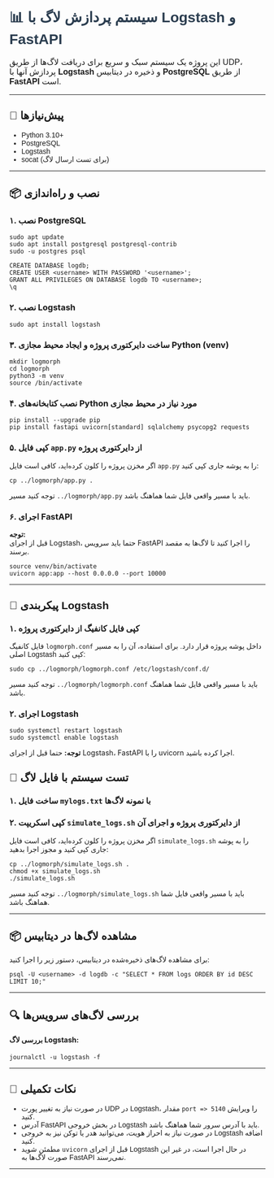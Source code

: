<h1 style="font-family: Vazirmatn, sans-serif; color: #2c3e50;">📊 سیستم پردازش لاگ با Logstash و FastAPI</h1>

<p style="font-family: Vazirmatn, sans-serif; font-size: 16px;">
این پروژه یک سیستم سبک و سریع برای دریافت لاگ‌ها از طریق UDP، پردازش آنها با <strong>Logstash</strong> و ذخیره در دیتابیس <strong>PostgreSQL</strong> از طریق <strong>FastAPI</strong> است.
</p>

<hr>

<h2 style="font-family: Vazirmatn, sans-serif;">🔧 پیش‌نیازها</h2>
<ul style="font-family: Vazirmatn, sans-serif;">
  <li>Python 3.10+</li>
  <li>PostgreSQL</li>
  <li>Logstash</li>
  <li>socat (برای تست ارسال لاگ)</li>
</ul>

<hr>

<h2 style="font-family: Vazirmatn, sans-serif;">📦 نصب و راه‌اندازی</h2>

<h3>۱. نصب PostgreSQL</h3>
<pre><code>sudo apt update
sudo apt install postgresql postgresql-contrib
sudo -u postgres psql
</code></pre>
<pre><code>CREATE DATABASE logdb;
CREATE USER &lt;username&gt; WITH PASSWORD '&lt;username&gt;';
GRANT ALL PRIVILEGES ON DATABASE logdb TO &lt;username&gt;;
\q
</code></pre>

<h3>۲. نصب Logstash</h3>
<pre><code>sudo apt install logstash</code></pre>

<h3>۳. ساخت دایرکتوری پروژه و ایجاد محیط مجازی Python (venv)</h3>
<pre><code>mkdir logmorph
cd logmorph
python3 -m venv <venv_name>
source <venv_name>/bin/activate
</code></pre>

<h3>۴. نصب کتابخانه‌های Python مورد نیاز در محیط مجازی</h3>
<pre><code>pip install --upgrade pip
pip install fastapi uvicorn[standard] sqlalchemy psycopg2 requests
</code></pre>

<h3>۵. کپی فایل <code>app.py</code> از دایرکتوری پروژه</h3>
<p>اگر مخزن پروژه را کلون کرده‌اید، کافی است فایل <code>app.py</code> را به پوشه جاری کپی کنید:</p>
<pre><code>cp ../logmorph/app.py .</code></pre>
<p>توجه کنید مسیر <code>../logmorph/app.py</code> باید با مسیر واقعی فایل شما هماهنگ باشد.</p>

<h3>۶. اجرای FastAPI</h3>
<p><strong>توجه:</strong> <br> قبل از اجرای Logstash، حتما باید سرویس FastAPI را اجرا کنید تا لاگ‌ها به مقصد برسند.</p>
<pre><code>source venv/bin/activate
uvicorn app:app --host 0.0.0.0 --port 10000
</code></pre>

<hr>

<h2 style="font-family: Vazirmatn, sans-serif;">🧾 پیکربندی Logstash</h2>

<h3>۱. کپی فایل کانفیگ از دایرکتوری پروژه</h3>

<p style="font-family: Vazirmatn, sans-serif;">
فایل کانفیگ <code>logmorph.conf</code> داخل پوشه پروژه قرار دارد. برای استفاده، آن را به مسیر اصلی Logstash کپی کنید:
</p>

<pre><code>sudo cp ../logmorph/logmorph.conf /etc/logstash/conf.d/</code></pre>
<p>توجه کنید مسیر <code>../logmorph/logmorph.conf</code> باید با مسیر واقعی فایل شما هماهنگ باشد.</p>

<h3>۲. اجرای Logstash</h3>
<pre><code>sudo systemctl restart logstash
sudo systemctl enable logstash
</code></pre>

<p><strong>توجه:</strong> حتما قبل از اجرای Logstash، FastAPI را با uvicorn اجرا کرده باشید.</p>

<h2 style="font-family: Vazirmatn, sans-serif;">🚀 تست سیستم با فایل لاگ</h2>

<h3>۱. ساخت فایل <code>mylogs.txt</code> با نمونه لاگ‌ها</h3>

<h3>۲. کپی اسکریپت <code>simulate_logs.sh</code> از دایرکتوری پروژه و اجرای آن</h3>

<p>اگر مخزن پروژه را کلون کرده‌اید، کافی است فایل <code>simulate_logs.sh</code> را به پوشه جاری کپی کنید و مجوز اجرا بدهید:</p>

<pre><code>cp ../logmorph/simulate_logs.sh .
chmod +x simulate_logs.sh
./simulate_logs.sh
</code></pre>

<p>توجه کنید مسیر <code>../logmorph/simulate_logs.sh</code> باید با مسیر واقعی فایل شما هماهنگ باشد.</p>

<hr>

<h2 style="font-family: Vazirmatn, sans-serif;">📦 مشاهده لاگ‌ها در دیتابیس</h2>

<p>برای مشاهده لاگ‌های ذخیره‌شده در دیتابیس، دستور زیر را اجرا کنید:</p>

<pre><code>psql -U &lt;username&gt; -d logdb -c "SELECT * FROM logs ORDER BY id DESC LIMIT 10;"</code></pre>

<hr>

<h2 style="font-family: Vazirmatn, sans-serif;">🔍 بررسی لاگ‌های سرویس‌ها</h2>


<h4>بررسی لاگ Logstash:</h4>
<pre><code>journalctl -u logstash -f</code></pre>

<hr>

<h2 style="font-family: Vazirmatn, sans-serif;">🧠 نکات تکمیلی</h2>
<ul style="font-family: Vazirmatn, sans-serif;">
  <li>در صورت نیاز به تغییر پورت UDP در Logstash، مقدار <code>port => 5140</code> را ویرایش کنید.</li>
  <li>آدرس FastAPI در بخش خروجی Logstash باید با آدرس سرور شما هماهنگ باشد.</li>
  <li>در صورت نیاز به احراز هویت، می‌توانید هدر یا توکن نیز به خروجی Logstash اضافه کنید.</li>
  <li>مطمئن شوید <code>uvicorn</code> قبل از اجرای Logstash در حال اجرا است، در غیر این صورت لاگ‌ها به FastAPI نمی‌رسند.</li>
</ul>

<hr>
